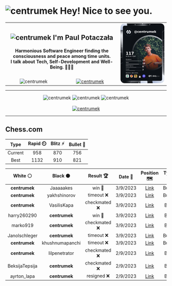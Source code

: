<h1>
  <img
    src="https://emojis.slackmojis.com/emojis/images/1531849430/4246/blob-sunglasses.gif"
    width="30"
    alt="centrumek"
  />
  Hey! Nice to see you.
</h1>

<table>
  <tbody>
    <tr>
      <td align="center" width="70%" colspan="2">
        <h2>
          <img
            src="https://raw.githubusercontent.com/MartinHeinz/MartinHeinz/master/wave.gif"
            width="30px"
            alt="centrumek"
          />
          I'm Paul Potaczała
        </h2>
        <h4>
          Harmonious Software Engineer finding the consciousness and peace among time units.
          <br/>
          I talk about Tech, Self-Development and Well-Being. 🌿🧘🚀
        </h4>
      </td>
      <td width="30%" rowspan="2">
        <a href="https://app.daily.dev/centrumek">
          <img
            src="./devcard.png"
            alt="centrumek"
          />
        </a>
      </td>
    </tr>
    <tr align="center">
      <td>
        <img
          src="https://komarev.com/ghpvc/?username=centrumek&label=visitors&color=0e75b6&style=flat"
          alt="centrumek"
        >
      </td>
      <td>
        <a href="https://stackoverflow.com/users/14496012/centrumek">
          <img
            src="https://stackoverflow.com/users/flair/14496012.png?theme=dark"
            alt="centrumek"
          >
        </a>
      </td>
    </tr>
  </tbody>
</table>

---
<div align="center">
  <img 
    src="https://github-readme-stats.vercel.app/api?username=centrumek&show_icons=true&count_private=true&theme=darcula&hide_border=true&hide=issues,contribs&bg_color=00000000"
    alt="centrumek"
  />
  <img
    src="https://github-readme-stats.vercel.app/api/top-langs/?username=centrumek&layout=compact&hide_border=true&theme=darcula&bg_color=00000000&langs_count=6&exclude_repo=air-statistic-app"
    alt="centrumek"
  />
  <img 
    src="https://github-readme-streak-stats.herokuapp.com?user=centrumek&theme=darcula&hide_border=true&background=FFFFFF00"
    alt="centrumek"
  />
  <br/>
  <br/>
  <a href="https://www.buymeacoffee.com/centrumek">
    <img
      src="https://cdn.buymeacoffee.com/buttons/v2/default-orange.png"
      height="50"
      width="210"
      alt="centrumek"
    />
  </a>
</div>

---

## Chess.com

<div align="center">
<!--START_SECTION:chessStats-->
<!-- Automatically generated with https://github.com/Balastrong/chess-stats-action -->

| Type | Rapid ⏲️ | Blitz ⚡ | Bullet 🔫 |
|:---:|:---:|:---:|:---:|
| Current | 958 | 870 | 756 |
| Best | 1132 | 910 | 821 |

| White ⚪ | Black ⚫ | Result 🏆 | Date 📅 | Position 🗺️ | Type 🕕 |
|:---:|:---:|:---:|:---:|:---:|:---:|
| **centrumek** | Jaaaaakes | win 🥇 | 3/9/2023 | <a href="http://www.ee.unb.ca/cgi-bin/tervo/fen.pl?select=8/Q7/2p5/1kn1P3/8/P7/6PP/6K1 b - -">Link</a> | Bullet |
| **centrumek** | yakhshinorov | timeout ❌ | 3/9/2023 | <a href="http://www.ee.unb.ca/cgi-bin/tervo/fen.pl?select=6k1/p4p1p/4p1p1/8/2B5/P2r1KRP/3B4/R7 w - -">Link</a> | Bullet |
| **centrumek** | VasilisKapa | checkmated ❌ | 3/9/2023 | <a href="http://www.ee.unb.ca/cgi-bin/tervo/fen.pl?select=6k1/p1p2ppp/8/2P5/2QPq2b/P7/5K1P/1r6 w - -">Link</a> | Blitz |
| harry260290 | **centrumek** | win 🥇 | 3/9/2023 | <a href="http://www.ee.unb.ca/cgi-bin/tervo/fen.pl?select=7r/p7/2kp4/2p4p/8/3K2P1/PPP2n2/7R w - -">Link</a> | Blitz |
| marko919 | **centrumek** | checkmated ❌ | 3/9/2023 | <a href="http://www.ee.unb.ca/cgi-bin/tervo/fen.pl?select=r2qkb1r/pp1np2p/2p2p2/3p3Q/3P3N/4P3/PPP2PPP/RN2K2R b KQkq -">Link</a> | Blitz |
| Janolschleger | **centrumek** | timeout ❌ | 3/9/2023 | <a href="http://www.ee.unb.ca/cgi-bin/tervo/fen.pl?select=5Q2/8/8/8/4k3/8/6P1/6K1 b - -">Link</a> | Bullet |
| **centrumek** | khushnumapanchi | timeout ❌ | 3/9/2023 | <a href="http://www.ee.unb.ca/cgi-bin/tervo/fen.pl?select=8/3b2kp/2r5/8/1K2p3/4q2P/8/8 w - -">Link</a> | Bullet |
| **centrumek** | lilpenetrator | checkmated ❌ | 2/9/2023 | <a href="http://www.ee.unb.ca/cgi-bin/tervo/fen.pl?select=8/7R/3k2p1/5p2/4bb2/7P/6q1/6K1 w - -">Link</a> | Blitz |
| BeksijaTepsija | **centrumek** | checkmated ❌ | 2/9/2023 | <a href="http://www.ee.unb.ca/cgi-bin/tervo/fen.pl?select=r2q1b1r/2pbkBpp/p1np3n/1p2p1B1/3PP3/1QP2N2/PP3PPP/RN2K2R b KQ -">Link</a> | Blitz |
| ayrton_lapa | **centrumek** | resigned ❌ | 2/9/2023 | <a href="http://www.ee.unb.ca/cgi-bin/tervo/fen.pl?select=8/2N5/5k2/1K1R4/P3B3/2P5/5P2/8 b - a3">Link</a> | Blitz |

<!--END_SECTION:chessStats-->
</div>
<!--
**centrumek/centrumek** is a ✨ _special_ ✨ repository because its `README.md` (this file) appears on your GitHub profile.

Here are some ideas to get you started:

- 🔭 I’m currently working on ...
- 🌱 I’m currently learning ...
- 👯 I’m looking to collaborate on ...
- 🤔 I’m looking for help with ...
- 💬 Ask me about ...
- 📫 How to reach me: ...
- 😄 Pronouns: ...
- ⚡ Fun fact: ...
-->
